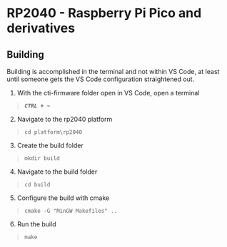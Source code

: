 # RP2040 - Raspberry Pi Pico and derivatives

## Building

Building is accomplished in the terminal and not within VS Code, at least until someone gets the VS Code configuration straightened out.

1. With the cti-firmware folder open in VS Code, open a terminal
> ***`CTRL + ~`***
2. Navigate to the rp2040 platform
> ``cd platform\rp2040``
3. Create the build folder
> ``mkdir build``
4. Navigate to the build folder
> ``cd build``
5. Configure the build with cmake
> ``cmake -G "MinGW Makefiles" ..``
6. Run the build
> ``make``
